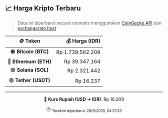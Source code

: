 

<!-- HARGA_KRIPTO -->
## 📈 Harga Kripto Terbaru

> Data ini diperbarui secara otomatis menggunakan [CoinGecko API](https://www.coingecko.com/) dan [exchangerate.host](https://exchangerate.host/)

<div align="center">

| 🪙 Token | 💰 Harga (IDR) |
|:------:|---------------:|
| 🟠 **Bitcoin (BTC)**   | Rp 1.739.562.209 |
| 🔵 **Ethereum (ETH)**  | Rp 39.347.164 |
| 🟣 **Solana (SOL)**    | Rp 2.321.442 |
| 🟢 **Tether (USDT)**   | Rp 16.237 |

---

💱 **Kurs Rupiah (USD → IDR)**: Rp 16.209

🕒 <sub>Terakhir diperbarui: 28/6/2025, 04.57.33</sub>

</div>
<!-- /HARGA_KRIPTO -->